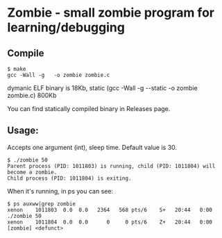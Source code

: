 # Zombie - small zombie program for learning/debugging

## Compile
~~~
$ make
gcc -Wall -g   -o zombie zombie.c
~~~

dymanic ELF binary is 18Kb, static (gcc -Wall -g --static   -o zombie zombie.c) 800Kb

You can find statically compiled binary in Releases page.

## Usage:
Accepts one argument (int), sleep time. Default value is 30.

~~~
$ ./zombie 50
Parent process (PID: 1011803) is running, child (PID: 1011804) will become a zombie.
Child process (PID: 1011804) is exiting.
~~~

When it's running, in ps you can see:
~~~
$ ps auxww|grep zombie
xenon    1011803  0.0  0.0   2364   568 pts/6    S+   20:44   0:00 ./zombie 50
xenon    1011804  0.0  0.0      0     0 pts/6    Z+   20:44   0:00 [zombie] <defunct>
~~~